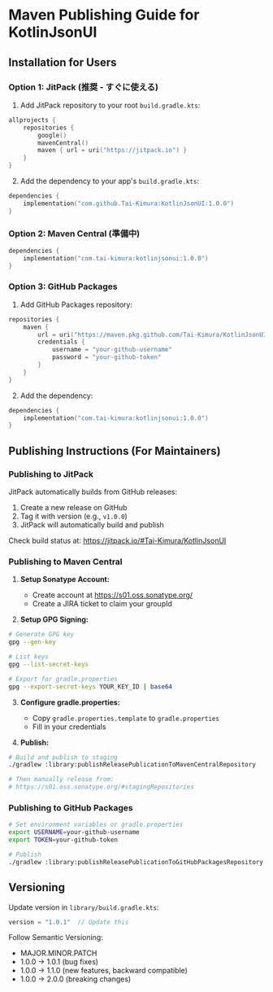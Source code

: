 # Maven Publishing Guide for KotlinJsonUI

## Installation for Users

### Option 1: JitPack (推奨 - すぐに使える)

1. Add JitPack repository to your root `build.gradle.kts`:
```kotlin
allprojects {
    repositories {
        google()
        mavenCentral()
        maven { url = uri("https://jitpack.io") }
    }
}
```

2. Add the dependency to your app's `build.gradle.kts`:
```kotlin
dependencies {
    implementation("com.github.Tai-Kimura:KotlinJsonUI:1.0.0")
}
```

### Option 2: Maven Central (準備中)

```kotlin
dependencies {
    implementation("com.tai-kimura:kotlinjsonui:1.0.0")
}
```

### Option 3: GitHub Packages

1. Add GitHub Packages repository:
```kotlin
repositories {
    maven {
        url = uri("https://maven.pkg.github.com/Tai-Kimura/KotlinJsonUI")
        credentials {
            username = "your-github-username"
            password = "your-github-token"
        }
    }
}
```

2. Add the dependency:
```kotlin
dependencies {
    implementation("com.tai-kimura:kotlinjsonui:1.0.0")
}
```

## Publishing Instructions (For Maintainers)

### Publishing to JitPack

JitPack automatically builds from GitHub releases:

1. Create a new release on GitHub
2. Tag it with version (e.g., `v1.0.0`)
3. JitPack will automatically build and publish

Check build status at: https://jitpack.io/#Tai-Kimura/KotlinJsonUI

### Publishing to Maven Central

1. **Setup Sonatype Account:**
   - Create account at https://s01.oss.sonatype.org/
   - Create a JIRA ticket to claim your groupId

2. **Setup GPG Signing:**
```bash
# Generate GPG key
gpg --gen-key

# List keys
gpg --list-secret-keys

# Export for gradle.properties
gpg --export-secret-keys YOUR_KEY_ID | base64
```

3. **Configure gradle.properties:**
   - Copy `gradle.properties.template` to `gradle.properties`
   - Fill in your credentials

4. **Publish:**
```bash
# Build and publish to staging
./gradlew :library:publishReleasePublicationToMavenCentralRepository

# Then manually release from:
# https://s01.oss.sonatype.org/#stagingRepositories
```

### Publishing to GitHub Packages

```bash
# Set environment variables or gradle.properties
export USERNAME=your-github-username
export TOKEN=your-github-token

# Publish
./gradlew :library:publishReleasePublicationToGitHubPackagesRepository
```

## Versioning

Update version in `library/build.gradle.kts`:
```kotlin
version = "1.0.1"  // Update this
```

Follow Semantic Versioning:
- MAJOR.MINOR.PATCH
- 1.0.0 -> 1.0.1 (bug fixes)
- 1.0.0 -> 1.1.0 (new features, backward compatible)
- 1.0.0 -> 2.0.0 (breaking changes)